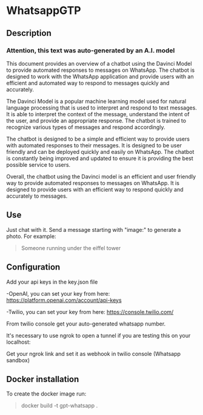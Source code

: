 # WhatsappGTP

## Description 

### Attention, this text was auto-generated by an A.I. model 

This document provides an overview of a chatbot using the Davinci Model to provide automated responses to messages on WhatsApp. The chatbot is designed to work with the WhatsApp application and provide users with an efficient and automated way to respond to messages quickly and accurately.

The Davinci Model is a popular machine learning model used for natural language processing that is used to interpret and respond to text messages. It is able to interpret the context of the message, understand the intent of the user, and provide an appropriate response. The chatbot is trained to recognize various types of messages and respond accordingly.

The chatbot is designed to be a simple and efficient way to provide users with automated responses to their messages. It is designed to be user friendly and can be deployed quickly and easily on WhatsApp. The chatbot is constantly being improved and updated to ensure it is providing the best possible service to users.

Overall, the chatbot using the Davinci model is an efficient and user friendly way to provide automated responses to messages on WhatsApp. It is designed to provide users with an efficient way to respond quickly and accurately to messages.

## Use 

Just chat with it. Send a message starting with "image:" to generate a photo. For example: 

> Someone running under the eiffel tower 

## Configuration

Add your api keys in the key.json file 

-OpenAI, you can set your key from here: https://platform.openai.com/account/api-keys

-Twilio, you can set your key from here: https://console.twilio.com/ 

From twilio console get your auto-generated whatsapp number. 

It's necessary to use ngrok to open a tunnel if you are testing this on your localhost: 

Get your ngrok link and set it as webhook in twilio console (Whatsapp sandbox)

## Docker installation

To create the docker image run:

>  docker build -t gpt-whatsapp .    



